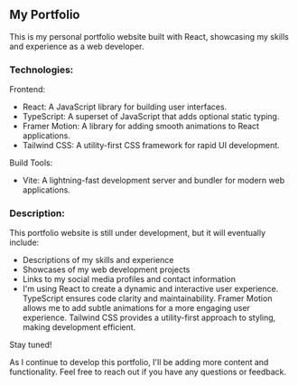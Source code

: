 ## My Portfolio
This is my personal portfolio website built with React, showcasing my skills and experience as a web developer.

### Technologies:

Frontend:
- React: A JavaScript library for building user interfaces.
- TypeScript: A superset of JavaScript that adds optional static typing.
- Framer Motion: A library for adding smooth animations to React applications.
- Tailwind CSS: A utility-first CSS framework for rapid UI development.

Build Tools:
- Vite: A lightning-fast development server and bundler for modern web applications.

### Description:

This portfolio website is still under development, but it will eventually include:

- Descriptions of my skills and experience
- Showcases of my web development projects
- Links to my social media profiles and contact information
- I'm using React to create a dynamic and interactive user experience. TypeScript ensures code clarity and maintainability. Framer Motion allows me to add subtle animations for a more engaging user experience. Tailwind CSS provides a utility-first approach to styling, making development efficient.

Stay tuned!

As I continue to develop this portfolio, I'll be adding more content and functionality. Feel free to reach out if you have any questions or feedback.